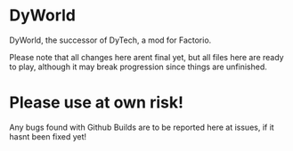 # DyWorld
DyWorld, the successor of DyTech, a mod for Factorio. 

Please note that all changes here arent final yet, but all files here are ready to play, although it may break progression since things are unfinished. 
# Please use at own risk!
Any bugs found with Github Builds are to be reported here at issues, if it hasnt been fixed yet! 
